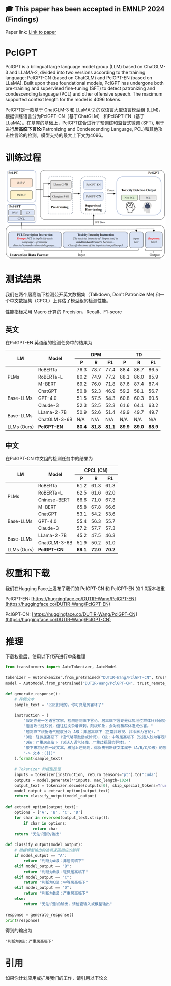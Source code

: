 ## 🎓 This paper has been accepted in EMNLP 2024 (Findings)
Paper link: [Link to paper](#)
# PclGPT
PclGPT is a bilingual large language model group (LLM) based on ChatGLM-3 and LLaMA-2, divided into two versions according to the training language: PclGPT-CN (based on ChatGLM) and PclGPT-EN (based on LLaMA). Built upon these foundational models, PclGPT has undergone both pre-training and supervised fine-tuning (SFT) to detect patronizing and condescending language (PCL) and other offensive speech. The maximum supported context length for the model is 4096 tokens.

PclGPT是一款基于 ChatGLM-3 和 LLaMA-2 的双语言大型语言模型组 (LLM)，根据训练语言分为PclGPT-CN（基于ChatGLM） 和PclGPT-EN（基于LLaMA）。在基座的基础上，PclGPT综合进行了预训练和监督式微调 (SFT), 用于进行**居高临下言论**(Patronizing and Condescending Language, PCL)和其他攻击性言论的检测。模型支持的最大上下文为4096。

# 训练过程
![我们通过构建Pcl-PT预训练数据集, Pcl-SFT监督微调数据集以应用于预训练/监督微调过程。具体的构建和训练流程如下图所示。](https://github.com/dut-laowang/PclGPT/blob/main/figures/framework.PNG)

# 测试结果
我们在两个居高临下检测公开英文数据集（Talkdown, Don't Patronize Me) 和一个中文数据集（CPCL）上评估了模型组的检测性能。

性能指标采用 Macro 计算的 Precision、Recall、F1-score

## 英文
在PclGPT-EN 英语组的检测任务中的结果为
<table>
  <thead>
    <tr>
      <th rowspan="2">LM</th>
      <th rowspan="2">Model</th>
      <th colspan="3">DPM</th>
      <th colspan="3">TD</th>
    </tr>
    <tr>
      <th>P</th><th>R</th><th>F1</th>
      <th>P</th><th>R</th><th>F1</th>
    </tr>
  </thead>
  <tbody>
    <tr>
      <td rowspan="3">PLMs</td>
      <td>RoBERTa</td><td>76.3</td><td>78.7</td><td>77.4</td><td>88.4</td><td>86.7</td><td>86.5</td>
    </tr>
    <tr>
      <td>RoBERTa-L</td><td>80.2</td><td>74.9</td><td>77.2</td><td>88.1</td><td>86.0</td><td>85.9</td>
    </tr>
    <tr>
      <td>M-BERT</td><td>69.2</td><td>76.0</td><td>71.8</td><td>87.6</td><td>87.4</td><td>87.4</td>
    </tr>
    <tr>
      <td rowspan="3">Base-LLMs</td>
      <td>ChatGPT</td><td>50.8</td><td>52.3</td><td>46.9</td><td>59.2</td><td>58.1</td><td>56.7</td>
    </tr>
    <tr>
      <td>GPT-4.0</td><td>51.5</td><td>57.5</td><td>54.3</td><td>60.8</td><td>60.3</td><td>60.5</td>
    </tr>
    <tr>
      <td>Claude-3</td><td>52.3</td><td>52.5</td><td>52.3</td><td>61.6</td><td>64.1</td><td>63.2</td>
    </tr>
    <tr>
      <td rowspan="2">Base-LLMs</td>
      <td>LLama-2-7B</td><td>50.9</td><td>52.6</td><td>51.4</td><td>49.9</td><td>49.7</td><td>49.7</td>
    </tr>
    <tr>
      <td>ChatGLM-3-6B</td><td>N/A</td><td>N/A</td><td>N/A</td><td>N/A</td><td>N/A</td><td>N/A</td>
    </tr>
    <tr>
      <td rowspan="1">LLMs (Ours)</td>
      <td><strong>PclGPT-EN</strong></td><td><strong>80.4</strong></td><td><strong>81.8</strong></td><td><strong>81.1</strong></td><td><strong>89.9</strong></td><td><strong>89.0</strong></td><td><strong>88.9</strong></td>
    </tr>
  </tbody>
</table>


## 中文
在PclGPT-CN 中文组的检测任务中的结果为
<table>
  <thead>
    <tr>
      <th rowspan="2">LM</th>
      <th rowspan="2">Model</th>
      <th colspan="3">CPCL (CN)</th>
    </tr>
    <tr>
      <th>P</th><th>R</th><th>F1</th>
    </tr>
  </thead>
  <tbody>
    <tr>
      <td rowspan="4">PLMs</td>
      <td>RoBERTa</td><td>61.2</td><td>61.3</td><td>61.3</td>
    </tr>
    <tr>
      <td>RoBERTa-L</td><td>62.5</td><td>61.6</td><td>62.0</td>
    </tr>
    <tr>
      <td>Chinese-BERT</td><td>66.6</td><td>71.0</td><td>67.3</td>
    </tr>
    <tr>
      <td>M-BERT</td><td>65.8</td><td>67.8</td><td>66.6</td>
    </tr>
    <tr>
      <td rowspan="3">Base-LLMs</td>
      <td>ChatGPT</td><td>53.1</td><td>54.2</td><td>53.6</td>
    </tr>
    <tr>
      <td>GPT-4.0</td><td>55.4</td><td>56.3</td><td>55.7</td>
    </tr>
    <tr>
      <td>Claude-3</td><td>57.2</td><td>57.7</td><td>57.3</td>
    </tr>
    <tr>
      <td rowspan="2">Base-LLMs</td>
      <td>LLama-2-7B</td><td>45.2</td><td>47.5</td><td>46.3</td>
    </tr>
    <tr>
      <td>ChatGLM-3-6B</td><td>51.9</td><td>50.2</td><td>51.0</td>
    </tr>
    <tr>
      <td rowspan="1">LLMs (Ours)</td>
      <td><strong>PclGPT-CN</strong></td><td><strong>69.1</strong></td><td><strong>72.0</strong></td><td><strong>70.2</strong></td>
    </tr>
  </tbody>
</table>


# 权重和下载
我们在Hugging Face上发布了我们的 PclGPT-CN 和 PclGPT-EN 的 1.0版本权重 

PclGPT-EN: [https://huggingface.co/DUTIR-Wang/PclGPT-EN](https://huggingface.co/DUTIR-Wang/PclGPT-EN)

PclGPT-CN: [https://huggingface.co/DUTIR-Wang/PclGPT-CN](https://huggingface.co/DUTIR-Wang/PclGPT-CN)

# 推理
下载权重后，使用以下代码进行单条推理

```python
from transformers import AutoTokenizer, AutoModel

tokenizer = AutoTokenizer.from_pretrained("DUTIR-Wang/PclGPT-CN", trust_remote_code=True)
model = AutoModel.from_pretrained("DUTIR-Wang/PclGPT-CN", trust_remote_code=True).half().cuda()

def generate_response():
    # 样例文本
    sample_text = "区区扫地的，你可真是厉害坏了"
    
    instruction = (
        "假定你是一名语言学家，检测居高临下言论。居高临下言论是优势地位群体针对弱势群体的优越言论，"
        "语言攻击性较弱，但往往夹杂着讽刺，刻板印象，会对弱势群体造成伤害。"
        "居高临下根据语气程度分为 A级：非居高临下（正常非歧视、非冷暴力言论），"
        "B级：轻微居高临下（语气略带鼓励或怜悯），C级：中等居高临下（说话人较为客观陈述，但语气带有歧视），"
        "D级：严重居高临下（说话人语气轻蔑，严重歧视弱势群体）。"
        "接下来将给你一段文本，根据上述规则，你负责判断该文本属于（A/B/C/D级）的哪一级，并只回答选项。"
        "-> 文本：({})"
    ).format(sample_text)

    # Tokenizer 和模型推理
    inputs = tokenizer(instruction, return_tensors="pt").to("cuda")
    outputs = model.generate(**inputs, max_length=1024)
    output_text = tokenizer.decode(outputs[0], skip_special_tokens=True)
    model_output = extract_option(output_text)
    return classify_output(model_output)

def extract_option(output_text):
    options = ['A', 'B', 'C', 'D']
    for char in reversed(output_text.strip()):
        if char in options:
            return char
    return "无法识别的输出" 

def classify_output(model_output):
    # 根据模型输出的选项返回相应的解释
    if model_output == "A":
        return "判断为A级：非居高临下"
    elif model_output == "B":
        return "判断为B级：轻微居高临下"
    elif model_output == "C":
        return "判断为C级：中等居高临下"
    elif model_output == "D":
        return "判断为D级：严重居高临下"
    else:
        return "无法识别的输出，请检查输入或模型输出"

response = generate_response()
print(response)
```
得到的输出为
```
"判断为D级：严重居高临下"
```
# 引用
如果你计划应用或扩展我们的工作，请引用以下论文
